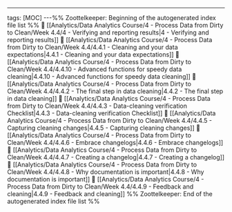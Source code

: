 ---
tags: [MOC]
---%% Zoottelkeeper: Beginning of the autogenerated index file list  %%
📄 [[Analytics/Data Analytics Course/4 - Process Data from Dirty to Clean/Week 4.4/4 - Verifying and reporting results|4 - Verifying and reporting results]]
📄 [[Analytics/Data Analytics Course/4 - Process Data from Dirty to Clean/Week 4.4/4.4.1 - Cleaning and your data expectations|4.4.1 - Cleaning and your data expectations]]
📄 [[Analytics/Data Analytics Course/4 - Process Data from Dirty to Clean/Week 4.4/4.4.10 - Advanced functions for speedy data cleaning|4.4.10 - Advanced functions for speedy data cleaning]]
📄 [[Analytics/Data Analytics Course/4 - Process Data from Dirty to Clean/Week 4.4/4.4.2 - The final step in data cleaning|4.4.2 - The final step in data cleaning]]
📄 [[Analytics/Data Analytics Course/4 - Process Data from Dirty to Clean/Week 4.4/4.4.3 - Data-cleaning verification Checklist|4.4.3 - Data-cleaning verification Checklist]]
📄 [[Analytics/Data Analytics Course/4 - Process Data from Dirty to Clean/Week 4.4/4.4.5 - Capturing cleaning changes|4.4.5 - Capturing cleaning changes]]
📄 [[Analytics/Data Analytics Course/4 - Process Data from Dirty to Clean/Week 4.4/4.4.6 - Embrace changelogs|4.4.6 - Embrace changelogs]]
📄 [[Analytics/Data Analytics Course/4 - Process Data from Dirty to Clean/Week 4.4/4.4.7 - Creating a changelog|4.4.7 - Creating a changelog]]
📄 [[Analytics/Data Analytics Course/4 - Process Data from Dirty to Clean/Week 4.4/4.4.8 - Why documentation is important|4.4.8 - Why documentation is important]]
📄 [[Analytics/Data Analytics Course/4 - Process Data from Dirty to Clean/Week 4.4/4.4.9 - Feedback and cleaning|4.4.9 - Feedback and cleaning]]
%% Zoottelkeeper: End of the autogenerated index file list  %%
